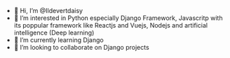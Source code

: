 - 👋 Hi, I’m @Ildevertdaisy
- 👀 I’m interested in Python especially Django Framework, Javascritp with its poppular framework like Reactjs and Vuejs, Nodejs and artificial intelligence (Deep learning)
- 🌱 I’m currently learning Django
- 💞️ I’m looking to collaborate on Django projects

<!---
Ildevertdaisy/Ildevertdaisy is a ✨ special ✨ repository because its `README.md` (this file) appears on your GitHub profile.
You can click the Preview link to take a look at your changes.
--->
